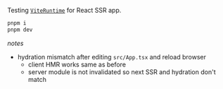 Testing [`ViteRuntime`](https://github.com/vitejs/vite/discussions/15774) for React SSR app.

```sh
pnpm i
pnpm dev
```

_notes_

- hydration mismatch after editing `src/App.tsx` and reload browser
  - client HMR works same as before
  - server module is not invalidated so next SSR and hydration don't match
